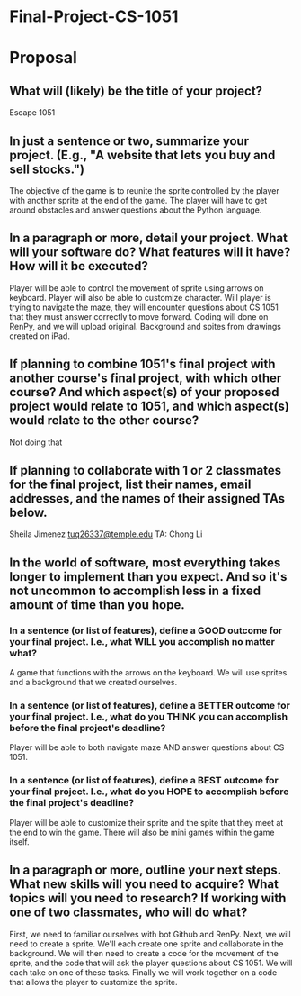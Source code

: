 # Final-Project-CS-1051
# Proposal

## What will (likely) be the title of your project?

Escape 1051

## In just a sentence or two, summarize your project. (E.g., "A website that lets you buy and sell stocks.")

The objective of the game is to reunite the sprite controlled by the player with another sprite at the end of the game. The player will have to get around obstacles and answer questions about the Python language. 

## In a paragraph or more, detail your project. What will your software do? What features will it have? How will it be executed?

Player will be able to control the movement of sprite using arrows on keyboard. Player will also be able to customize character. Will player is trying to navigate the maze, they will encounter questions about CS 1051 that they must answer correctly to move forward. Coding will done on RenPy, and we will upload original. Background and spites from drawings created on iPad. 

## If planning to combine 1051's final project with another course's final project, with which other course? And which aspect(s) of your proposed project would relate to 1051, and which aspect(s) would relate to the other course?

Not doing that

## If planning to collaborate with 1 or 2 classmates for the final project, list their names, email addresses, and the names of their assigned TAs below.

Sheila Jimenez tuq26337@temple.edu TA: Chong Li

## In the world of software, most everything takes longer to implement than you expect. And so it's not uncommon to accomplish less in a fixed amount of time than you hope.

### In a sentence (or list of features), define a GOOD outcome for your final project. I.e., what WILL you accomplish no matter what?

A game that functions with the arrows on the keyboard. We will use sprites and a background that we created ourselves. 

### In a sentence (or list of features), define a BETTER outcome for your final project. I.e., what do you THINK you can accomplish before the final project's deadline?

Player will be able to both navigate maze AND answer questions about CS 1051. 

### In a sentence (or list of features), define a BEST outcome for your final project. I.e., what do you HOPE to accomplish before the final project's deadline?

Player will be able to customize their sprite and the spite that they meet at the end to win the game. There will also be mini games within the game itself. 

## In a paragraph or more, outline your next steps. What new skills will you need to acquire? What topics will you need to research? If working with one of two classmates, who will do what?

First, we need to familiar ourselves with bot Github and RenPy. Next, we will need to create a sprite. We'll each create one sprite and collaborate in the background. We will then need to create a code for the movement of the sprite, and the code that will ask the player questions about CS 1051. We will each take on one of these tasks. Finally we will work together on a code that allows the player to customize the sprite. 

